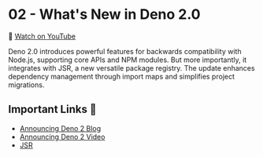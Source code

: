 # 02 - What's New in Deno 2.0

🎥 [Watch on YouTube](https://www.youtube.com/watch?v=mgX1ymfqPSQ&list=PLvvLnBDNuTEov9EBIp3MMfHlBxaKGRWTe&index=2&pp=iAQB)

Deno 2.0 introduces powerful features for backwards compatibility with Node.js, supporting core APIs and NPM modules. But more importantly, it integrates with JSR, a new versatile package registry. The update enhances dependency management through import maps and simplifies project migrations.

## Important Links 🔗

* [Announcing Deno 2 Blog](https://deno.com/blog/v2.0)
* [Announcing Deno 2 Video](https://www.youtube.com/watch?v=d35SlRgVxT8)
* [JSR](https://jsr.io/)